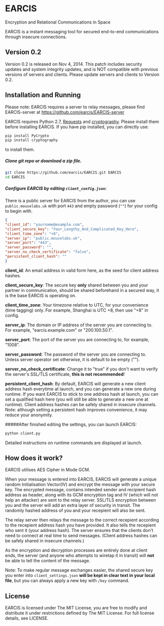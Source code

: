 EARCIS
======

Encryption and Relational Communications in Space

EARCIS is a instant messaging tool for secured end-to-end communications through insecure connections.

Version 0.2
--------------
Version 0.2 is released on Nov 4, 2014.
This patch includes security updates and system integrity updates, and is NOT compatible with previous versions of servers and clients.
Please update servers and clients to Version 0.2.

Installation and Running
--------------

Please note: EARCIS requires a server to relay messages, please find EARCIS-server at https://github.com/earcis/EARCIS-server

EARCIS requires Python 2.7, [Requests](http://docs.python-requests.org) and [cryptography](https://cryptography.io/). Please install them before installing EARCIS. If you have pip installed, you can directly use:
```sh
pip install PyCrypto
pip install cryptography
```
to install them.

##### Clone git repo or download a zip file.

```sh
git clone https://github.com/earcis/EARCIS.git EARCIS
cd EARCIS

```

##### Configure EARCIS by editing ```client_config.json```:

There is a public server for EARCIS from the author, you can use ```public.mouselabs.uk``` with port ```443``` and empty password (```""```) for your config to begin with.

```json
{
"client_id": "yourname@example.com", 
"client_secure_key": "Your_Lengthy_And_Complicated_Key_Here",
"client_time_zone": "+8",
"server_ip": "public.mouselabs.uk",
"server_port": "443",
"server_password": "",
"server_no_check_certificate": "false",
"persistent_client_hash": ""
}
```
**client_id**: An email address in valid form here, as the seed for client address hashes.

**client_secure_key**: The secure key **only** shared between you and your partner in communication, should be shared beforehand in a secured way, it is the base EARCIS is operating on.

**client_time_zone**: Your timezone relative to UTC, for your convenience (time tagging) only. For example, Shanghai is UTC +8, then use "+8" in config.

**server_ip**: The domain or IP address of the server you are connecting to. For example, "earcis.example.com" or "200.100.50.1".

**server_port**: The port of the server you are connecting to, for example, "1008".

**server_password**: The password of the server you are connecting to. Unless server operator set otherwise, it is default to be empty ("").

**server_no_check_certificate**: Change it to "true" if you don't want to verify the server's SSL/TLS certificate, **this is not recommended**!

**persistent_client_hash**: By default, EARCIS will generate a new client address hash everytime at launch, and you can generate a new one during runtime. If you want EARCIS to stick to one address hash at launch, you can set a qualified hash here (you will still be able to generate a new one at runtime). Client address hashes can be safely shared in insecure channels. Note: although setting a persistent hash improves convenience, it may reduce your anonymity. 

#####After finished editing the settings, you can launch EARCIS:
```sh
python client.py
```
Detailed instructions on runtime commands are displayed at launch.

How does it work?
----
EARCIS utilises AES Cipher in Mode GCM. 

When your message is entered into EARCIS, EARCIS will generate a unique random Initialisation Vector(IV) and encrypt the message with your secure key. The encrypted message, contains intended sender and recipient hash address as header, along with its GCM encryption tag and IV (which will not help an attacker) are sent to the relay server. SSL/TLS encryption between you and the server will add an extra layer of security in transit. The randomly hashed address of you and your recepient will also be sent.

The relay server then relays the message to the correct recepient according to the recepient address hash you have provided. It also tells the recepient who sent it (your address hash). The server ensures that the clients don't need to connect at real time to send messages. (Client address hashes can be safely shared in insecure channels.)

As the encryption and decryption processes are entirely done at client ends, the server (and anyone who attempts to wiretap it in transit) will **not** be able to tell the content of the message.

Note: To make regular message exchanges easier, the shared secure key you enter into ```client_settings.json``` **will be kept in clear text in your local file**, but you can always apply a new key with ```/key``` command.

License
----

EARCIS is licensed under The MIT License, you are free to modify and distribute it under restrictions defined by The MIT License. For full license details, see LICENSE.
